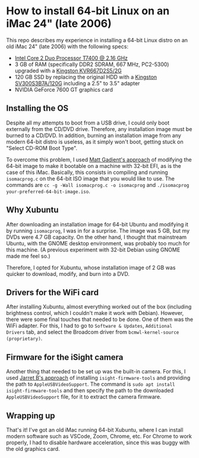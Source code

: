 # How to install 64-bit Linux on an iMac 24" (late 2006)

This repo describes my experience in installing a 64-bit Linux distro on an old iMac 24" (late 2006) with the following specs:
* [Intel Core 2 Duo Processor T7400 @ 2.16 GHz](https://www.intel.com/content/www/us/en/products/sku/27256/intel-core2-duo-processor-t7400-4m-cache-2-16-ghz-667-mhz-fsb/specifications.html)
* 3 GB of RAM (specifically DDR2 SDRAM, 667 MHz, PC2-5300) upgraded with a [Kingston KVR667D2S5/2G](https://www.kingston.com/en/memory/search/discontinuedmodels?partid=KVR667D2S5%2F2G)
* 120 GB SSD by replacing the original HDD with a [Kingston SV300S3B7A/120G](https://www.kingston.com/en/memory/search/discontinuedmodels?partid=SV300S3B7A%2F120G) including a 2.5" to 3.5" adapter
* NVIDIA GeForce 7600 GT graphics card

## Installing the OS

Despite all my attempts to boot from a USB drive, I could only boot externally from the CD/DVD drive. Therefore, any installation image must be burned to a CD/DVD. In addition, burning an installation image from any modern 64-bit distro is useless, as it simply won't boot, getting stuck on "Select CD-ROM Boot Type".

To overcome this problem, I used [Matt Gadient's approach](https://mattgadient.com/linux-dvd-images-and-how-to-for-32-bit-efi-macs-late-2006-models/) of modifying the 64-bit image to make it bootable on a machine with 32-bit EFI, as is the case of this iMac. Basically, this consists in compiling and running `isomacprog.c` on the 64-bit ISO image that you would like to use. The commands are `cc -g -Wall isomacprog.c -o isomacprog` and `./isomacprog your-preferred-64-bit-image.iso`.

## Why Xubuntu

After downloading an installation image for 64-bit Ubuntu and modifying it by running `isomacprog`, I was in for a surprise. The image was 5 GB, but my DVDs were 4.7 GB capacity. On the other hand, I thought that mainstream Ubuntu, with the GNOME desktop environment, was probably too much for this machine. (A previous experiment with 32-bit Debian using GNOME made me feel so.)

Therefore, I opted for Xubuntu, whose installation image of 2 GB was quicker to download, modify, and burn into a DVD.

## Drivers for the WiFi card

After installing Xubuntu, almost everything worked out of the box (including brightness control, which I couldn't make it work with Debian). However, there were some final touches that needed to be done. One of them was the WiFi adapter. For this, I had to go to `Software & Updates`, `Additional Drivers` tab, and select the Broadcom driver from `bcmwl-kernel-source (proprietary)`.

## Firmware for the iSight camera

Another thing that needed to be set up was the built-in camera. For this, I used [Jarret B's approach](https://www.linux.org/threads/installing-linux-on-an-imac.26009/) of installing `isight-firmware-tools` and providing the path to `AppleUSBVideoSupport`. The command is `sudo apt install isight-firmware-tools` and then specify the path to the downloaded `AppleUSBVideoSupport` file, for it to extract the camera firmware.

## Wrapping up

That's it! I've got an old iMac running 64-bit Xubuntu, where I can install modern software such as VSCode, Zoom, Chrome, etc. For Chrome to work properly, I had to disable hardware acceleration, since this was buggy with the old graphics card.
